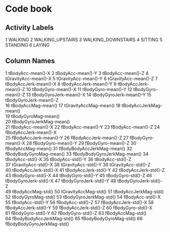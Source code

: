 Code book
========================================================

## Activity Labels
1 WALKING
2 WALKING_UPSTAIRS
3 WALKING_DOWNSTAIRS
4 SITTING
5 STANDING
6 LAYING

## Column Names
1 tBodyAcc-mean()-X
2 tBodyAcc-mean()-Y
3 tBodyAcc-mean()-Z
4 tGravityAcc-mean()-X
5 tGravityAcc-mean()-Y
6 tGravityAcc-mean()-Z
7 tBodyAccJerk-mean()-X
8 tBodyAccJerk-mean()-Y
9 tBodyAccJerk-mean()-Z
10 tBodyGyro-mean()-X
11 tBodyGyro-mean()-Y
12 tBodyGyro-mean()-Z
13 tBodyGyroJerk-mean()-X
14 tBodyGyroJerk-mean()-Y
15 tBodyGyroJerk-mean()-Z     
16 tBodyAccMag-mean()
17 tGravityAccMag-mean()
18 tBodyAccJerkMag-mean()     
19 tBodyGyroMag-mean()         
20 tBodyGyroJerkMag-mean()     
21 fBodyAcc-mean()-X
22 fBodyAcc-mean()-Y
23 fBodyAcc-mean()-Z
24 fBodyAccJerk-mean()-X      
25 fBodyAccJerk-mean()-Y
26 fBodyAccJerk-mean()-Z
27 fBodyGyro-mean()-X
28 fBodyGyro-mean()-Y
29 fBodyGyro-mean()-Z
30 fBodyAccMag-mean()
31 fBodyBodyAccJerkMag-mean()
32 fBodyBodyGyroMag-mean()
33 fBodyBodyGyroJerkMag-mean()
34 tBodyAcc-std()-X
35 tBodyAcc-std()-Y
36 tBodyAcc-std()-Z           
37 tGravityAcc-std()-X
38 tGravityAcc-std()-Y
39 tGravityAcc-std()-Z        
40 tBodyAccJerk-std()-X
41 tBodyAccJerk-std()-Y
42 tBodyAccJerk-std()-Z       
43 tBodyGyro-std()-X
44 tBodyGyro-std()-Y
45 tBodyGyro-std()-Z
46 tBodyGyroJerk-std()-X
47 tBodyGyroJerk-std()-Y
48 tBodyGyroJerk-std()-Z      
49 tBodyAccMag-std()
50 tGravityAccMag-std()
51 tBodyAccJerkMag-std()      
52 tBodyGyroMag-std()
53 tBodyGyroJerkMag-std()
54 fBodyAcc-std()-X           
55 fBodyAcc-std()-Y
56 fBodyAcc-std()-Z
57 fBodyAccJerk-std()-X
58 fBodyAccJerk-std()-Y
59 fBodyAccJerk-std()-Z
60 fBodyGyro-std()-X          
61 fBodyGyro-std()-Y
62 fBodyGyro-std()-Z
63 fBodyAccMag-std()          
64 fBodyBodyAccJerkMag-std()
65 fBodyBodyGyroMag-std()
66 fBodyBodyGyroJerkMag-std()

